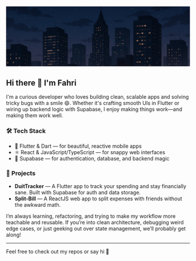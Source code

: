 ![Banner](./assets/banner.png)

## Hi there 👋 I'm Fahri

I'm a curious developer who loves building clean, scalable apps and solving tricky bugs with a smile 😄. Whether it's crafting smooth UIs in Flutter or wiring up backend logic with Supabase, I enjoy making things work—and making them work well.

### 🛠 Tech Stack

- 💙 Flutter & Dart — for beautiful, reactive mobile apps
- ⚛️ React & JavaScript/TypeScript — for snappy web interfaces
- 🧠 Supabase — for authentication, database, and backend magic

### 🚀 Projects

- **DuitTracker** — A Flutter app to track your spending and stay financially sane. Built with Supabase for auth and data storage.
- **Split-Bill** — A ReactJS web app to split expenses with friends without the awkward math.

I’m always learning, refactoring, and trying to make my workflow more teachable and reusable. If you’re into clean architecture, debugging weird edge cases, or just geeking out over state management, we’ll probably get along!

---

Feel free to check out my repos or say hi 👋
